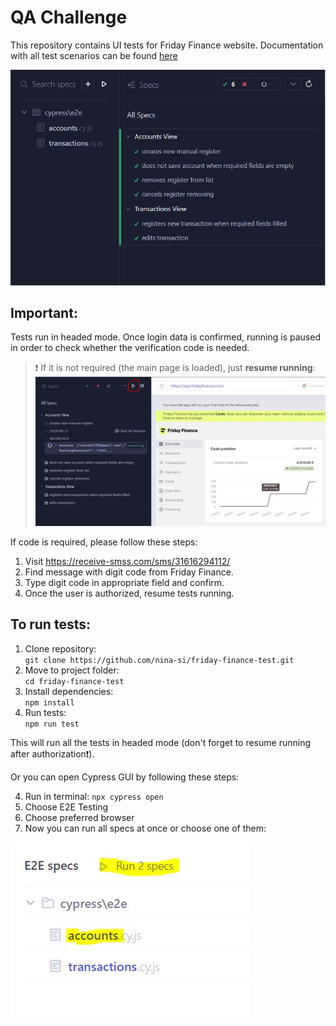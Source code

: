 # QA Challenge

This repository contains UI tests for Friday Finance website.
Documentation with all test scenarios can be found [here](https://cottony-bosworth-fff.notion.site/Friday-Finance-QA-Challenge-Nina-Sitaeva-1bf52e73bee14a8f9f20115acf426db4)

![test results](./cypress/downloads/tests-result.JPG)

## Important:

Tests run in headed mode. Once login data is confirmed, running is paused in order to check whether the verification code is needed.

> ❗ If it is not required (the main page is loaded), just **resume running**:
> ![resume running](./cypress/downloads/resume-tests.JPG)

If code is required, please follow these steps:

1. Visit https://receive-smss.com/sms/31616294112/
2. Find message with digit code from Friday Finance.
3. Type digit code in appropriate field and confirm.
4. Once the user is authorized, resume tests running.

## To run tests:

1. Clone repository:  
   `git clone https://github.com/nina-si/friday-finance-test.git`
2. Move to project folder:  
   `cd friday-finance-test`
3. Install dependencies:  
   `npm install`
4. Run tests:  
   `npm run test`

This will run all the tests in headed mode (don't forget to resume running after authorization❗).

Or you can open Cypress GUI by following these steps:

4. Run in terminal:
   `npx cypress open`
5. Choose E2E Testing
6. Choose preferred browser
7. Now you can run all specs at once or choose one of them:

![choose specs](./cypress/downloads/e2estart.JPG)
